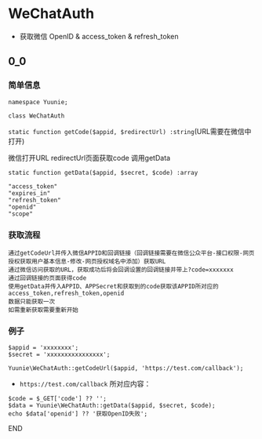 # WeChatAuth
* 获取微信 OpenID &amp; access_token &amp; refresh_token

## 0_0

### 简单信息

`namespace Yuunie;`

`class WeChatAuth`

`static function getCode($appid, $redirectUrl) :string`(URL需要在微信中打开)

微信打开URL
redirectUrl页面获取code
调用getData

`static function getData($appid, $secret, $code) :array`

```
"access_token"
"expires_in"
"refresh_token"
"openid"
"scope"
```


### 获取流程
```
通过getCodeUrl并传入微信APPID和回调链接（回调链接需要在微信公众平台-接口权限-网页授权获取用户基本信息-修改-网页授权域名中添加）获取URL
通过微信访问获取的URL，获取成功后将会回调设置的回调链接并带上?code=xxxxxxx
通过回调链接的页面获得code
使用getData并传入APPID、APPSecret和获取到的code获取该APPID所对应的access_token,refresh_token,openid
数据只能获取一次
如需重新获取需要重新开始
```

### 例子
```
$appid = 'xxxxxxxx';
$secret = 'xxxxxxxxxxxxxxxx';
```

`Yuunie\WeChatAuth::getCodeUrl($appid, 'https://test.com/callback');`

* `https://test.com/callback` 所对应内容：

```
$code = $_GET['code'] ?? '';
$data = Yuunie\WeChatAuth::getData($appid, $secret, $code);
echo $data['openid'] ?? '获取OpenID失败';
```

END
